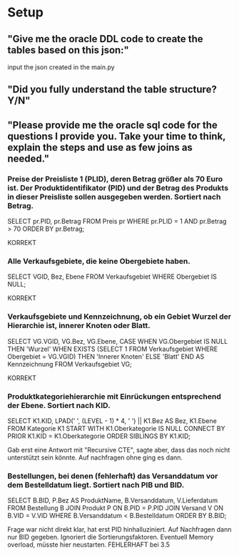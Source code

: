 # Setup

## "Give me the oracle DDL code to create the tables based on this json:"
input the json created in the main.py

## "Did you fully understand the table structure? Y/N"

## "Please provide me the oracle sql code for the questions I provide you. Take your time to think, explain the steps and use as few joins as needed."

### Preise der Preisliste 1 (PLID), deren Betrag größer als 70 Euro ist. Der Produktidentifikator (PID) und der Betrag des Produkts in dieser Preisliste sollen ausgegeben werden. Sortiert nach Betrag.

SELECT pr.PID, pr.Betrag
FROM Preis pr
WHERE pr.PLID = 1
  AND pr.Betrag > 70
ORDER BY pr.Betrag;

KORREKT

### Alle Verkaufsgebiete, die keine Obergebiete haben.

SELECT VGID, Bez, Ebene
FROM Verkaufsgebiet
WHERE Obergebiet IS NULL;

KORREKT

### Verkaufsgebiete und Kennzeichnung, ob ein Gebiet Wurzel der Hierarchie ist, innerer Knoten oder Blatt.

SELECT VG.VGID, VG.Bez, VG.Ebene,
       CASE
           WHEN VG.Obergebiet IS NULL THEN 'Wurzel'
           WHEN EXISTS (SELECT 1 FROM Verkaufsgebiet WHERE Obergebiet = VG.VGID) THEN 'Innerer Knoten'
           ELSE 'Blatt'
       END AS Kennzeichnung
FROM Verkaufsgebiet VG;

KORREKT

### Produktkategoriehierarchie mit Einrückungen entsprechend der Ebene. Sortiert nach KID.

SELECT K1.KID, LPAD(' ', (LEVEL - 1) * 4, ' ') || K1.Bez AS Bez, K1.Ebene
FROM Kategorie K1
START WITH K1.Oberkategorie IS NULL
CONNECT BY PRIOR K1.KID = K1.Oberkategorie
ORDER SIBLINGS BY K1.KID;

Gab erst eine Antwort mit "Recursive CTE", sagte aber, dass das noch nicht unterstützt sein könnte. Auf nachfragen ohne ging es dann.

### Bestellungen, bei denen (fehlerhaft) das Versanddatum vor dem Bestelldatum liegt. Sortiert nach PIB und BID.

SELECT B.BID, P.Bez AS ProduktName, B.Versanddatum, V.Lieferdatum
FROM Bestellung B
JOIN Produkt P ON B.PID = P.PID
JOIN Versand V ON B.VID = V.VID
WHERE B.Versanddatum < B.Bestelldatum
ORDER BY B.BID;

Frage war nicht direkt klar, hat erst PID hinhalluziniert. Auf Nachfragen dann nur BID gegeben. Ignoriert die Sortierungsfaktoren. Eventuell Memory overload, müsste hier neustarten. FEHLERHAFT bei 3.5